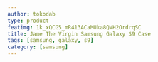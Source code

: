 ```yaml
---
author: tokodab
type: product
featimg: 1k_xQCG5_mR413ACaMUka8QVH2OrdrqSC
title: Jame The Virgin Samsung Galaxy S9 Case
tags: [samsung, galaxy, s9]
category: [samsung]
---
```

